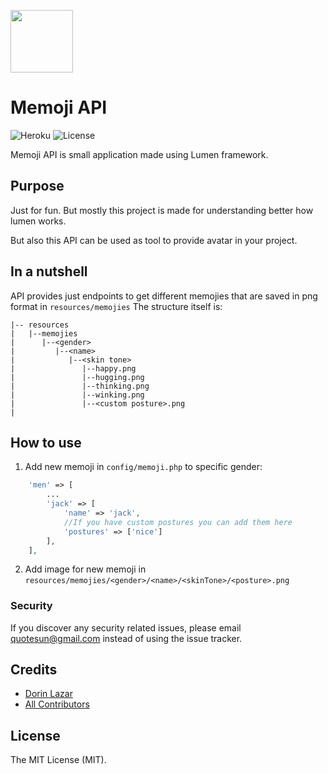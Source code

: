 <p> 
<img width="100" src="https://i.imgur.com/8hHhvaT.png" />
</p>

# Memoji API

![Heroku](https://heroku-badge.herokuapp.com/?app=memoji-api)
![License](https://img.shields.io/packagist/l/laravel/framework)

Memoji API is small application made using Lumen framework.

## Purpose

Just for fun. But mostly this project is made for understanding better how lumen works.

But also this API can be used as tool to provide avatar in your project.

## In a nutshell

API provides just endpoints to get different memojies that are saved in png format in `resources/memojies`
The structure itself is:
```
|-- resources                   
|   |--memojies            
|      |--<gender>          
|         |--<name>   
|            |--<skin tone>   
|               |--happy.png   
|               |--hugging.png   
|               |--thinking.png   
|               |--winking.png   
|               |--<custom posture>.png   
|
```
## How to use

1. Add new memoji in `config/memoji.php` to specific gender:

```php
    'men' => [
        ...
        'jack' => [
            'name' => 'jack',
            //If you have custom postures you can add them here
            'postures' => ['nice']
        ],
    ],
```

2. Add image for new memoji in `resources/memojies/<gender>/<name>/<skinTone>/<posture>.png`

### Security

If you discover any security related issues, please email quotesun@gmail.com instead of using the issue tracker.

## Credits

- [Dorin Lazar](https://github.com/codebjorn)
- [All Contributors](../../contributors)

## License

The MIT License (MIT).
